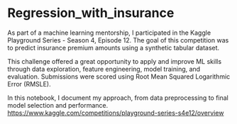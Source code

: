 # Regression_with_insurance
As part of a machine learning mentorship, I participated in the Kaggle Playground Series - Season 4, Episode 12. The goal of this competition was to predict insurance premium amounts using a synthetic tabular dataset.

This challenge offered a great opportunity to apply and improve ML skills through data exploration, feature engineering, model training, and evaluation. Submissions were scored using Root Mean Squared Logarithmic Error (RMSLE).

In this notebook, I document my approach, from data preprocessing to final model selection and performance.
https://www.kaggle.com/competitions/playground-series-s4e12/overview
